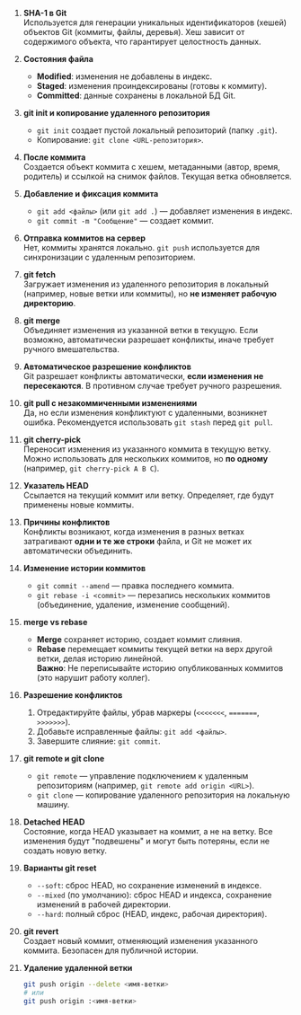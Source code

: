 1. **SHA-1 в Git**  
   Используется для генерации уникальных идентификаторов (хешей) объектов Git (коммиты, файлы, деревья). Хеш зависит от содержимого объекта, что гарантирует целостность данных.

2. **Состояния файла**  
   - **Modified**: изменения не добавлены в индекс.  
   - **Staged**: изменения проиндексированы (готовы к коммиту).  
   - **Committed**: данные сохранены в локальной БД Git.

3. **git init и копирование удаленного репозитория**  
   - `git init` создает пустой локальный репозиторий (папку `.git`).  
   - Копирование: `git clone <URL-репозитория>`.

4. **После коммита**  
   Создается объект коммита с хешем, метаданными (автор, время, родитель) и ссылкой на снимок файлов. Текущая ветка обновляется.

5. **Добавление и фиксация коммита**  
   - `git add <файлы>` (или `git add .`) — добавляет изменения в индекс.  
   - `git commit -m "Сообщение"` — создает коммит.

6. **Отправка коммитов на сервер**  
   Нет, коммиты хранятся локально. `git push` используется для синхронизации с удаленным репозиторием.

7. **git fetch**  
   Загружает изменения из удаленного репозитория в локальный (например, новые ветки или коммиты), но **не изменяет рабочую директорию**.

8. **git merge**  
   Объединяет изменения из указанной ветки в текущую. Если возможно, автоматически разрешает конфликты, иначе требует ручного вмешательства.

9. **Автоматическое разрешение конфликтов**  
   Git разрешает конфликты автоматически, **если изменения не пересекаются**. В противном случае требует ручного разрешения.

10. **git pull с незакоммиченными изменениями**  
    Да, но если изменения конфликтуют с удаленными, возникнет ошибка. Рекомендуется использовать `git stash` перед `git pull`.

11. **git cherry-pick**  
    Переносит изменения из указанного коммита в текущую ветку. Можно использовать для нескольких коммитов, но **по одному** (например, `git cherry-pick A B C`).

12. **Указатель HEAD**  
    Ссылается на текущий коммит или ветку. Определяет, где будут применены новые коммиты.

13. **Причины конфликтов**  
    Конфликты возникают, когда изменения в разных ветках затрагивают **одни и те же строки** файла, и Git не может их автоматически объединить.

14. **Изменение истории коммитов**  
    - `git commit --amend` — правка последнего коммита.  
    - `git rebase -i <commit>` — перезапись нескольких коммитов (объединение, удаление, изменение сообщений).

15. **merge vs rebase**  
    - **Merge** сохраняет историю, создает коммит слияния.  
    - **Rebase** перемещает коммиты текущей ветки на верх другой ветки, делая историю линейной.  
    **Важно**: Не переписывайте историю опубликованных коммитов (это нарушит работу коллег).

16. **Разрешение конфликтов**  
    1. Отредактируйте файлы, убрав маркеры (`<<<<<<<`, `=======`, `>>>>>>>`).  
    2. Добавьте исправленные файлы: `git add <файлы>`.  
    3. Завершите слияние: `git commit`.

17. **git remote и git clone**  
    - `git remote` — управление подключением к удаленным репозиториям (например, `git remote add origin <URL>`).  
    - `git clone` — копирование удаленного репозитория на локальную машину.

18. **Detached HEAD**  
    Состояние, когда HEAD указывает на коммит, а не на ветку. Все изменения будут "подвешены" и могут быть потеряны, если не создать новую ветку.

19. **Варианты git reset**  
    - `--soft`: сброс HEAD, но сохранение изменений в индексе.  
    - `--mixed` (по умолчанию): сброс HEAD и индекса, сохранение изменений в рабочей директории.  
    - `--hard`: полный сброс (HEAD, индекс, рабочая директория).

20. **git revert**  
    Создает новый коммит, отменяющий изменения указанного коммита. Безопасен для публичной истории.

21. **Удаление удаленной ветки**  
    ```bash
    git push origin --delete <имя-ветки>
    # или
    git push origin :<имя-ветки>
    ```
